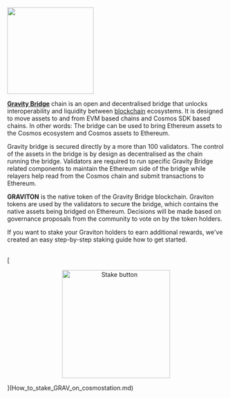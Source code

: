 # <p align="center">
  <img width="200" src="https://user-images.githubusercontent.com/95366163/153456547-2019f773-6f78-4365-8f6f-84e958401a39.png">
</p>


[**Gravity Bridge**](https://www.gravitybridge.net/) chain is an open and decentralised bridge that unlocks interoperability and liquidity between [blockchain](Blockchain.md) ecosystems.
It is designed to move assets to and from EVM based chains and Cosmos SDK based chains. In other words: The bridge can be used to bring Ethereum assets to the Cosmos ecosystem and Cosmos assets to Ethereum.

Gravity bridge is secured directly by a more than 100 validators. The control of the assets in the bridge is by design as decentralised as the chain running the bridge.
Validators are required to run specific Gravity Bridge related components to maintain the Ethereum side of the bridge while relayers help read from the Cosmos chain and submit transactions to Ethereum.

**GRAVITON** is the native token of the Gravity Bridge blockchain. Graviton tokens are used by the validators to secure the bridge, which contains the native assets being bridged on Ethereum. Decisions will be made based on governance proposals from the community to vote on by the token holders. 

If you want to stake your Graviton holders to earn additional rewards, we've created an easy step-by-step staking guide how to get started.
<br>
<br>

[<p align="center">
  <img width="250" alt="Stake button" src="https://user-images.githubusercontent.com/95366163/153582217-057fe883-1624-4ff1-bceb-ad9a06c46465.png">
</p>](How_to_stake_GRAV_on_cosmostation.md)
